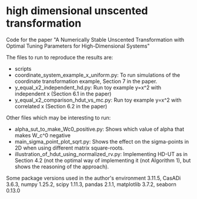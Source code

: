 # high dimensional unscented transformation
 
 Code for the paper "A Numerically Stable Unscented Transformation with Optimal Tuning Parameters for High-Dimensional Systems"


 The files to run to reproduce the results are:
 - scripts
 - coordinate_system_example_x_uniform.py: To run simulations of the coordinate transformation example, Section 7 in the paper.
 - y_equal_x2_independent_hd.py: Run toy example y=x^2 with independent x (Section 6.1 in the paper)
 - y_equal_x2_comparison_hdut_vs_mc.py: Run toy example y=x^2 with correlated x (Section 6.2 in the paper)

Other files which may be interesting to run:
- alpha_sut_to_make_Wc0_positive.py: Shows which value of alpha that makes W_c^0 negative
- main_sigma_point_plot_sqrt.py: Shows the effect on the sigma-points in 2D when using different matrix square-roots.
- illustration_of_hdut_using_normalized_rv.py: Implementing HD-UT as in Section 4.2 (not the optimal way of implementing it (not Algorithm 1), but shows the reasoning of the approach).

Some package versions used in the author's environment 3.11.5, CasADi 3.6.3, numpy 1.25.2, scipy 1.11.3, pandas 2.1.1, matplotlib 3.7.2, seaborn 0.13.0

